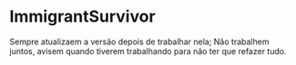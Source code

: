 # ImmigrantSurvivor

Sempre atualizaem a versão depois de trabalhar nela;
Não trabalhem juntos, avisem quando tiverem trabalhando para não ter que refazer tudo.
